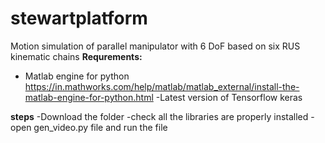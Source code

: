 # stewartplatform
Motion simulation of parallel manipulator with 6 DoF based on six RUS kinematic chains
**Requrements:** 
- Matlab engine for python https://in.mathworks.com/help/matlab/matlab_external/install-the-matlab-engine-for-python.html
-Latest version of Tensorflow keras

**steps**
-Download the folder 
-check all the libraries are properly installed
-open gen_video.py file and run the file